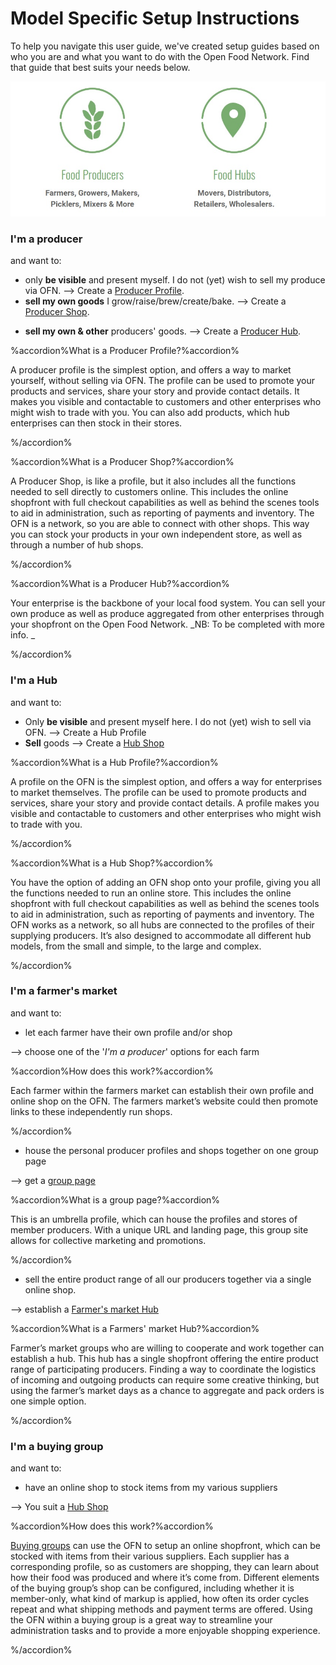 # Model Specific Setup Instructions
To help you navigate this user guide, we've created setup guides based on who you are and what you want to do with the Open Food Network. Find that guide that best suits your needs below.



![](/assets/foodproducersandhubs.jpg)

### I'm a producer
and want to:
- only **be visible** and present myself. I do not (yet) wish to sell my produce via OFN. --> Create a [Producer Profile](/getting-started.md).
- **sell my own goods** I grow/raise/brew/create/bake. --> Create a [Producer Shop](/producer-set-up-guide.md).
* **sell my own & other** producers' goods. 
--> Create a [Producer Hub](/hubs-set-up-guide.md).

%accordion%What is a Producer Profile?%accordion%

A producer profile is the simplest option, and offers a way to market yourself, without selling via OFN. The profile can be used to promote your products and services, share your story and provide contact details. It makes you visible and contactable to customers and other enterprises who might wish to trade with you. You can also add products, which hub enterprises can then stock in their stores.

%/accordion%

%accordion%What is a Producer Shop?%accordion%

A Producer Shop, is like a profile, but it also includes all the functions needed to sell directly to customers online. This includes the online shopfront with full checkout capabilities as well as behind the scenes tools to aid in administration, such as reporting of payments and inventory. 
The OFN is a network, so you are able to connect with other shops. This way you can stock your products in your own independent store, as well as through a number of hub shops.

%/accordion%

%accordion%What is a Producer Hub?%accordion%

Your enterprise is the backbone of your local food system. You can sell your own produce as well as produce aggregated from other enterprises through your shopfront on the Open Food Network. _NB: To be completed with more info. _

%/accordion%

### I'm a Hub
and want to:
- Only **be visible** and present myself here. I do not (yet) wish to sell via OFN. --> Create a Hub Profile
- **Sell** goods --> Create a [Hub Shop](/hubs-set-up-guide.md)

%accordion%What is a Hub Profile?%accordion%

A profile on the OFN is the simplest option, and offers a way for enterprises to market themselves. The profile can be used to promote products and services, share your story and provide contact details. A profile makes you visible and contactable to customers and other enterprises who might wish to trade with you.

%/accordion%

%accordion%What is a Hub Shop?%accordion%

You have the option of adding an OFN shop onto your profile, giving you all the functions needed to run an online store. This includes the online shopfront with full checkout capabilities as well as behind the scenes tools to aid in administration, such as reporting of payments and inventory. The OFN works as a network, so all hubs are connected to the profiles of their supplying producers. It’s also designed to accommodate all different hub models, from the small and simple, to the large and complex.

%/accordion%

### I'm a farmer's market
and want to:
- let each farmer have their own profile and/or shop

--> choose one of the '_I'm  a producer_' options for each farm

%accordion%How does this work?%accordion%

Each farmer within the farmers market can establish their own profile and online shop on the OFN. The farmers market’s website could then promote links to these independently run shops.

%/accordion%

- house the personal producer profiles and shops together on one group page 

--> get a [group page](/farmers-market.md)

%accordion%What is a group page?%accordion%

This is an umbrella profile, which can house the profiles and stores of member producers. With a unique URL and landing page, this group site allows for collective marketing and promotions.

%/accordion%

- sell the entire product range of all our producers together via a single online shop.

--> establish a [Farmer's market Hub](/farmers-market.md)

%accordion%What is a Farmers' market Hub?%accordion%

Farmer’s market groups who are willing to cooperate and work together can establish a hub. This hub has a single shopfront offering the entire product range of participating producers. Finding a way to coordinate the logistics of incoming and outgoing products can require some creative thinking, but using the farmer’s market days as a chance to aggregate and pack orders is one simple option.

%/accordion%

### I'm a buying group
and want to:
- have an online shop to stock items from my various suppliers

--> You suit a [Hub Shop](/buying-group.md)

%accordion%How does this work?%accordion%

[Buying groups](/consumer-buying-groups.md) can use the OFN to setup an online shopfront, which can be stocked with items from their various suppliers. Each supplier has a corresponding profile, so as customers are shopping, they can learn about how their food was produced and where it’s come from. Different elements of the buying group’s shop can be configured, including whether it is member-only, what kind of markup is applied, how often its order cycles repeat and what shipping methods and payment terms are offered. Using the OFN within a buying group is a great way to streamline your administration tasks and to provide a more enjoyable shopping experience.

%/accordion%




